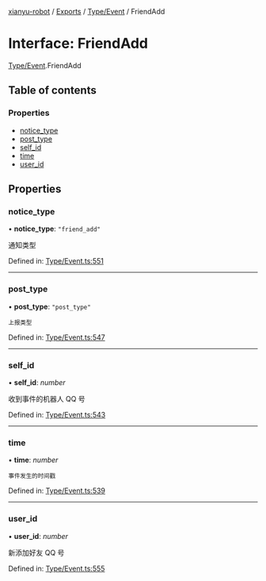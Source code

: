 [xianyu-robot](../README.md) / [Exports](../modules.md) / [Type/Event](../modules/type_event.md) / FriendAdd

# Interface: FriendAdd

[Type/Event](../modules/type_event.md).FriendAdd

## Table of contents

### Properties

- [notice\_type](type_event.friendadd.md#notice_type)
- [post\_type](type_event.friendadd.md#post_type)
- [self\_id](type_event.friendadd.md#self_id)
- [time](type_event.friendadd.md#time)
- [user\_id](type_event.friendadd.md#user_id)

## Properties

### notice\_type

• **notice\_type**: ``"friend_add"``

通知类型

Defined in: [Type/Event.ts:551](https://github.com/blacktunes/xianyu-robot/blob/ba6672b/src/Type/Event.ts#L551)

___

### post\_type

• **post\_type**: ``"post_type"``

	上报类型

Defined in: [Type/Event.ts:547](https://github.com/blacktunes/xianyu-robot/blob/ba6672b/src/Type/Event.ts#L547)

___

### self\_id

• **self\_id**: *number*

收到事件的机器人 QQ 号

Defined in: [Type/Event.ts:543](https://github.com/blacktunes/xianyu-robot/blob/ba6672b/src/Type/Event.ts#L543)

___

### time

• **time**: *number*

	事件发生的时间戳

Defined in: [Type/Event.ts:539](https://github.com/blacktunes/xianyu-robot/blob/ba6672b/src/Type/Event.ts#L539)

___

### user\_id

• **user\_id**: *number*

新添加好友 QQ 号

Defined in: [Type/Event.ts:555](https://github.com/blacktunes/xianyu-robot/blob/ba6672b/src/Type/Event.ts#L555)
